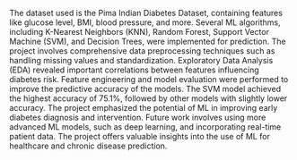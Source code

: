 The dataset used is the Pima Indian Diabetes Dataset, containing features like glucose level, BMI, blood pressure, and more.
Several ML algorithms, including K-Nearest Neighbors (KNN), Random Forest, Support Vector Machine (SVM), and Decision Trees, were implemented for prediction.
The project involves comprehensive data preprocessing techniques such as handling missing values and standardization.
Exploratory Data Analysis (EDA) revealed important correlations between features influencing diabetes risk.
Feature engineering and model evaluation were performed to improve the predictive accuracy of the models.
The SVM model achieved the highest accuracy of 75.1%, followed by other models with slightly lower accuracy.
The project emphasized the potential of ML in improving early diabetes diagnosis and intervention.
Future work involves using more advanced ML models, such as deep learning, and incorporating real-time patient data.
The project offers valuable insights into the use of ML for healthcare and chronic disease prediction.
